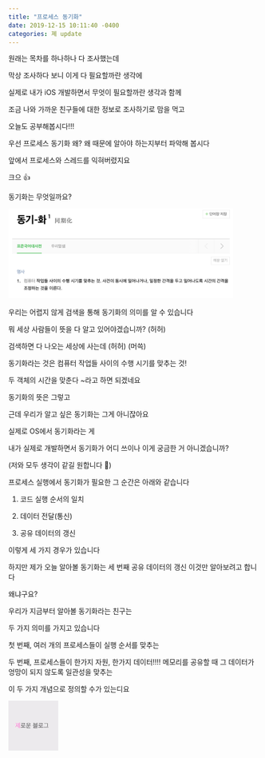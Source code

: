 ```yaml
---
title: "프로세스 동기화"
date: 2019-12-15 10:11:40 -0400
categories: 졔 update
---
```




원래는 목차를 하나하나 다 조사했는데

막상 조사하다 보니 이게 다 필요할까란 생각에

실제로 내가 iOS 개발하면서 무엇이 필요할까란 생각과 함께

조금 나와 가까운 친구들에 대한 정보로 조사하기로 맘을 먹고

오늘도 공부해봅시다!!!




우선 프로세스 동기화 왜? 왜 때문에 알아야 하는지부터 파악해 봅시다

앞에서 프로세스와 스레드를 익혀버렸지요

크으 👍




동기화는 무엇일까요?


[<img width="450" src="/assets/images/post_cs/cs01.png" alt="동기화 사전의미">](https://ko.dict.naver.com/#/entry/koko/c87745f72cd7428889a06f982a904e4a)



우리는 어렵지 않게 검색을 통해 동기화의 의미를 알 수 있습니다

뭐 세상 사람들이 뜻을 다 알고 있어야겠습니까? (허허)

검색하면 다 나오는 세상에 사는데 (허허) (머쓱)

동기화라는 것은 컴퓨터 작업들 사이의 수행 시기를 맞추는 것!

두 객체의 시간을 맞춘다 ~라고 하면 되겠네요




동기화의 뜻은 그렇고

근데 우리가 알고 싶은 동기화는 그게 아니잖아요

실제로 OS에서 동기화라는 게

내가 실제로 개발하면서 동기화가 어디 쓰이나 이게 궁금한 거 아니겠습니까?

(저와 모두 생각이 같길 원합니다 🙏)





프로세스 실행에서 동기화가 필요한 그 순간은 아래와 같습니다

1. 코드 실행 순서의 일치

2. 데이터 전달(통신)

3. 공유 데이터의 갱신

이렇게 세 가지 경우가 있습니다




하지만 제가 오늘 알아볼 동기화는 세 번째 공유 데이터의 갱신 이것만 알아보려고 합니다

왜냐구요?

우리가 지금부터 알아볼 동기화라는 친구는

두 가지 의미를 가지고 있습니다

첫 번째, 여러 개의 프로세스들이 실행 순서를 맞추는

두 번째, 프로세스들이 한가지 자원, 한가지 데이터!!!! 메모리를 공유할 때 그 데이터가 엉망이 되지 않도록 일관성을 맞추는

이 두 가지 개념으로 정의할 수가 있는디요




[<img width="100" src="/assets/images/avatar.jpg" alt="졔로운블로그">](https://blog.naver.com/taerg89)
